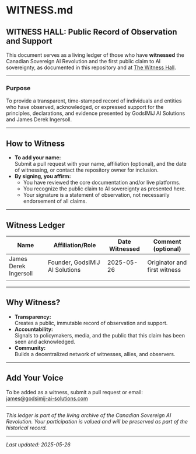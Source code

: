 # WITNESS.md

## WITNESS HALL: Public Record of Observation and Support

This document serves as a living ledger of those who have **witnessed** the Canadian Sovereign AI Revolution and the first public claim to AI sovereignty, as documented in this repository and at [The Witness Hall](https://thewitnesshall.com).

---

### Purpose

To provide a transparent, time-stamped record of individuals and entities who have observed, acknowledged, or expressed support for the principles, declarations, and evidence presented by GodsIMiJ AI Solutions and James Derek Ingersoll.

---

## How to Witness

- **To add your name:**  
  Submit a pull request with your name, affiliation (optional), and the date of witnessing, or contact the repository owner for inclusion.
- **By signing, you affirm:**  
  - You have reviewed the core documentation and/or live platforms.
  - You recognize the public claim to AI sovereignty as presented here.
  - Your signature is a statement of observation, not necessarily endorsement of all claims.

---

## Witness Ledger

| Name                    | Affiliation/Role             | Date Witnessed      | Comment (optional)           |
|-------------------------|------------------------------|---------------------|------------------------------|
| James Derek Ingersoll   | Founder, GodsIMiJ AI Solutions | 2025-05-26         | Originator and first witness |
|                         |                              |                     |                              |

---

## Why Witness?

- **Transparency:**  
  Creates a public, immutable record of observation and support.
- **Accountability:**  
  Signals to policymakers, media, and the public that this claim has been seen and acknowledged.
- **Community:**  
  Builds a decentralized network of witnesses, allies, and observers.

---

## Add Your Voice

To be added as a witness, submit a pull request or email:  
james@godsimij-ai-solutions.com

---

*This ledger is part of the living archive of the Canadian Sovereign AI Revolution. Your participation is valued and will be preserved as part of the historical record.*

---

_Last updated: 2025-05-26_
